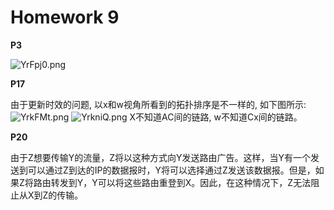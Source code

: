 # Homework 9

**P3**

![YrFpj0.png](https://s1.ax1x.com/2020/05/15/YrFpj0.png)

**P17**

由于更新时效的问题, 以x和w视角所看到的拓扑排序是不一样的, 如下图所示:
![YrkFMt.png](https://s1.ax1x.com/2020/05/15/YrkFMt.png)
![YrkniQ.png](https://s1.ax1x.com/2020/05/15/YrkniQ.png)
X不知道AC间的链路, w不知道Cx间的链路。

**P20**

由于Z想要传输Y的流量，Z将以这种方式向Y发送路由广告。这样，当Y有一个发送到可以通过Z到达的IP的数据报时，Y将可以选择通过Z发送该数据报。但是，如果Z将路由转发到Y，Y可以将这些路由重登到X。因此，在这种情况下，Z无法阻止从X到Z的传输。